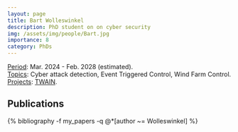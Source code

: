 ```yaml
---
layout: page
title: Bart Wolleswinkel
description: PhD student on on cyber security
img: /assets/img/people/Bart.jpg
importance: 8
category: PhDs
---
```


<!-- NOTE: make the profile picture appear here as in my about page (copy the code for floating image) -->

<div class="row justify-content-sm-center">
    <div class="col-sm-8 mt-3 mt-md-0">
        <u>Period</u>: Mar. 2024 - Feb. 2028 (estimated).
        <br>
        <u>Topics</u>: Cyber attack detection, Event Triggered Control, Wind Farm Control.
        <br>
        <u>Projects</u>: <a href=" {{ "projects/funded_projects/7_8_TWAIN" | relative_url }}">TWAIN</a>.
    </div>
    <div class="col-sm-4 mt-3 mt-md-0">
        <img class="img-fluid rounded z-depth-1" src="{{ '/assets/img/people/Bart.jpg' | relative_url }}" alt="" title="example image"/>
    </div>
</div>


<!-- NOTE: add projects to everybody, with links to their page -->

## Publications

<div class="publications">
    {% bibliography -f my_papers -q @*[author ~= Wolleswinkel] %}
</div>

<!-- Find out how to search for complete author name, not just surname -->